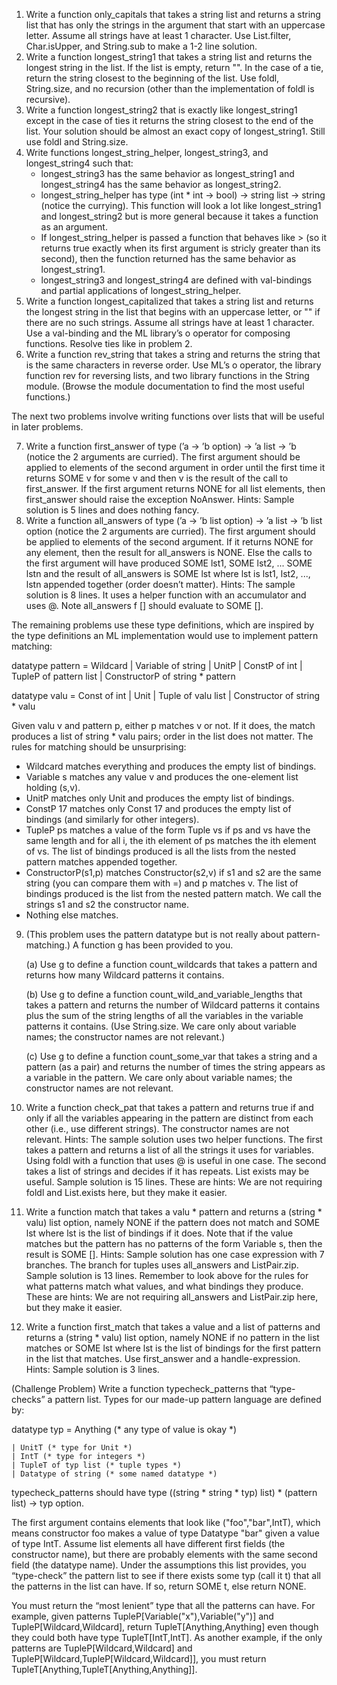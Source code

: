 1. Write a function only_capitals that takes a string list and returns a string list that has only the strings in the argument that start with an uppercase letter. Assume all strings have at least 1 character. Use List.filter, Char.isUpper, and String.sub to make a 1-2 line solution.
2. Write a function longest_string1 that takes a string list and returns the longest string in the list. If the list is empty, return "". In the case of a tie, return the string closest to the beginning of the list. Use foldl, String.size, and no recursion (other than the implementation of foldl is recursive).
3. Write a function longest_string2 that is exactly like longest_string1 except in the case of ties it returns the string closest to the end of the list. Your solution should be almost an exact copy of longest_string1. Still use foldl and String.size.
4. Write functions longest_string_helper, longest_string3, and longest_string4 such that:
   * longest_string3 has the same behavior as longest_string1 and longest_string4 has the same behavior as longest_string2.
   * longest_string_helper has type (int * int -> bool) -> string list -> string (notice the currying). This function will look a lot like longest_string1 and longest_string2 but is more general because it takes a function as an argument.
   * If longest_string_helper is passed a function that behaves like > (so it returns true exactly when its first argument is stricly greater than its second), then the function returned has the same behavior as longest_string1.
   * longest_string3 and longest_string4 are defined with val-bindings and partial applications of longest_string_helper.
5. Write a function longest_capitalized that takes a string list and returns the longest string in the list that begins with an uppercase letter, or "" if there are no such strings. Assume all strings have at least 1 character. Use a val-binding and the ML library’s o operator for composing functions. Resolve ties like in problem 2.
6. Write a function rev_string that takes a string and returns the string that is the same characters in reverse order. Use ML’s o operator, the library function rev for reversing lists, and two library functions in the String module. (Browse the module documentation to find the most useful functions.) 
   
The next two problems involve writing functions over lists that will be useful in later problems.

7. Write a function first_answer of type (’a -> ’b option) -> ’a list -> ’b (notice the 2 arguments are curried). The first argument should be applied to elements of the second argument in order until the first time it returns SOME v for some v and then v is the result of the call to first_answer. If the first argument returns NONE for all list elements, then first_answer should raise the exception NoAnswer. Hints: Sample solution is 5 lines and does nothing fancy.
8. Write a function all_answers of type (’a -> ’b list option) -> ’a list -> ’b list option (notice the 2 arguments are curried). The first argument should be applied to elements of the second argument. If it returns NONE for any element, then the result for all_answers is NONE. Else the calls to the first argument will have produced SOME lst1, SOME lst2, ... SOME lstn and the result of all_answers is SOME lst where lst is lst1, lst2, ..., lstn appended together (order doesn’t matter). Hints: The sample solution is 8 lines. It uses a helper function with an accumulator and uses @. Note all_answers f [] should evaluate to SOME []. 

The remaining problems use these type definitions, which are inspired by the type definitions an ML implementation would use to implement pattern matching: 

datatype pattern = Wildcard | Variable of string | UnitP | ConstP of int | TupleP of pattern list | ConstructorP of string * pattern 

datatype valu = Const of int | Unit | Tuple of valu list | Constructor of string * valu 

Given valu v and pattern p, either p matches v or not. If it does, the match produces a list of string * valu pairs; order in the list does not matter. The rules for matching should be unsurprising:
   * Wildcard matches everything and produces the empty list of bindings.
   * Variable s matches any value v and produces the one-element list holding (s,v).
   * UnitP matches only Unit and produces the empty list of bindings.
   * ConstP 17 matches only Const 17 and produces the empty list of bindings (and similarly for other integers).
   * TupleP ps matches a value of the form Tuple vs if ps and vs have the same length and for all i, the ith element of ps matches the ith element of vs. The list of bindings produced is all the lists from the nested pattern matches appended together.
   * ConstructorP(s1,p) matches Constructor(s2,v) if s1 and s2 are the same string (you can compare them with =) and p matches v. The list of bindings produced is the list from the nested pattern match. We call the strings s1 and s2 the constructor name.
   * Nothing else matches.

9.  (This problem uses the pattern datatype but is not really about pattern-matching.) A function g has been provided to you.
    
    (a) Use g to define a function count_wildcards that takes a pattern and returns how many Wildcard patterns it contains.

    (b) Use g to define a function count_wild_and_variable_lengths that takes a pattern and returns the number of Wildcard patterns it contains plus the sum of the string lengths of all the variables in the variable patterns it contains. (Use String.size. We care only about variable names; the constructor names are not relevant.)

    (c) Use g to define a function count_some_var that takes a string and a pattern (as a pair) and returns the number of times the string appears as a variable in the pattern. We care only about variable names; the constructor names are not relevant.
10.   Write a function check_pat that takes a pattern and returns true if and only if all the variables appearing in the pattern are distinct from each other (i.e., use different strings). The constructor names are not relevant. Hints: The sample solution uses two helper functions. The first takes a pattern and returns a list of all the strings it uses for variables. Using foldl with a function that uses @ is useful in one case. The second takes a list of strings and decides if it has repeats. List exists may be useful. Sample solution is 15 lines. These are hints: We are not requiring foldl and List.exists here, but they make it easier.
11.   Write a function match that takes a valu * pattern and returns a (string * valu) list option, namely NONE if the pattern does not match and SOME lst where lst is the list of bindings if it does. Note that if the value matches but the pattern has no patterns of the form Variable s, then the result is SOME []. Hints: Sample solution has one case expression with 7 branches. The branch for tuples uses all_answers and ListPair.zip. Sample solution is 13 lines. Remember to look above for the rules for what patterns match what values, and what bindings they produce. These are hints: We are not requiring all_answers and ListPair.zip here, but they make it easier.
12.   Write a function first_match that takes a value and a list of patterns and returns a (string * valu) list option, namely NONE if no pattern in the list matches or SOME lst where lst is the list of bindings for the first pattern in the list that matches. Use first_answer and a handle-expression. Hints: Sample solution is 3 lines. 

(Challenge Problem) Write a function typecheck_patterns that “type-checks” a pattern list. Types for our made-up pattern language are defined by: 

datatype typ = Anything (* any type of value is okay *)

    | UnitT (* type for Unit *)
    | IntT (* type for integers *)
    | TupleT of typ list (* tuple types *)
    | Datatype of string (* some named datatype *)

typecheck_patterns should have type ((string * string * typ) list) * (pattern list) -> typ option.

The first argument contains elements that look like ("foo","bar",IntT), which means constructor foo makes a value of type Datatype "bar" given a value of type IntT. Assume list elements all have different first fields (the constructor name), but there are probably elements with the same second field (the datatype name). Under the assumptions this list provides, you “type-check” the pattern list to see if there exists some typ (call it t) that all the patterns in the list can have. If so, return SOME t, else return NONE. 

You must return the “most lenient” type that all the patterns can have. For example, given patterns TupleP[Variable("x"),Variable("y")] and TupleP[Wildcard,Wildcard], return TupleT[Anything,Anything] even though they could both have type TupleT[IntT,IntT]. As another example, if the only patterns are TupleP[Wildcard,Wildcard] and TupleP[Wildcard,TupleP[Wildcard,Wildcard]], you must return TupleT[Anything,TupleT[Anything,Anything]].